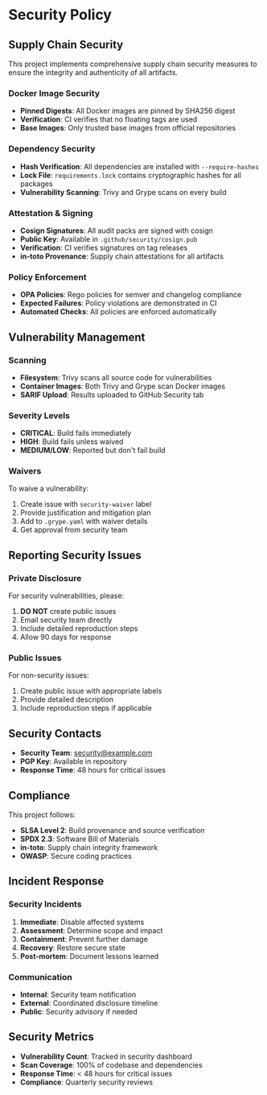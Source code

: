 # Security Policy

## Supply Chain Security

This project implements comprehensive supply chain security measures to ensure the integrity and authenticity of all artifacts.

### Docker Image Security

- **Pinned Digests**: All Docker images are pinned by SHA256 digest
- **Verification**: CI verifies that no floating tags are used
- **Base Images**: Only trusted base images from official repositories

### Dependency Security

- **Hash Verification**: All dependencies are installed with `--require-hashes`
- **Lock File**: `requirements.lock` contains cryptographic hashes for all packages
- **Vulnerability Scanning**: Trivy and Grype scans on every build

### Attestation & Signing

- **Cosign Signatures**: All audit packs are signed with cosign
- **Public Key**: Available in `.github/security/cosign.pub`
- **Verification**: CI verifies signatures on tag releases
- **in-toto Provenance**: Supply chain attestations for all artifacts

### Policy Enforcement

- **OPA Policies**: Rego policies for semver and changelog compliance
- **Expected Failures**: Policy violations are demonstrated in CI
- **Automated Checks**: All policies are enforced automatically

## Vulnerability Management

### Scanning

- **Filesystem**: Trivy scans all source code for vulnerabilities
- **Container Images**: Both Trivy and Grype scan Docker images
- **SARIF Upload**: Results uploaded to GitHub Security tab

### Severity Levels

- **CRITICAL**: Build fails immediately
- **HIGH**: Build fails unless waived
- **MEDIUM/LOW**: Reported but don't fail build

### Waivers

To waive a vulnerability:

1. Create issue with `security-waiver` label
2. Provide justification and mitigation plan
3. Add to `.grype.yaml` with waiver details
4. Get approval from security team

## Reporting Security Issues

### Private Disclosure

For security vulnerabilities, please:

1. **DO NOT** create public issues
2. Email security team directly
3. Include detailed reproduction steps
4. Allow 90 days for response

### Public Issues

For non-security issues:

1. Create public issue with appropriate labels
2. Provide detailed description
3. Include reproduction steps if applicable

## Security Contacts

- **Security Team**: security@example.com
- **PGP Key**: Available in repository
- **Response Time**: 48 hours for critical issues

## Compliance

This project follows:

- **SLSA Level 2**: Build provenance and source verification
- **SPDX 2.3**: Software Bill of Materials
- **in-toto**: Supply chain integrity framework
- **OWASP**: Secure coding practices

## Incident Response

### Security Incidents

1. **Immediate**: Disable affected systems
2. **Assessment**: Determine scope and impact
3. **Containment**: Prevent further damage
4. **Recovery**: Restore secure state
5. **Post-mortem**: Document lessons learned

### Communication

- **Internal**: Security team notification
- **External**: Coordinated disclosure timeline
- **Public**: Security advisory if needed

## Security Metrics

- **Vulnerability Count**: Tracked in security dashboard
- **Scan Coverage**: 100% of codebase and dependencies
- **Response Time**: < 48 hours for critical issues
- **Compliance**: Quarterly security reviews
